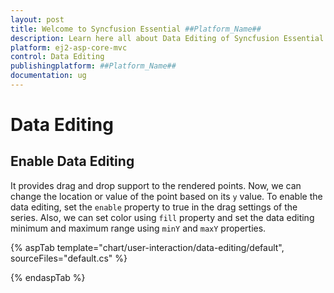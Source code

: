 ```yaml
---
layout: post
title: Welcome to Syncfusion Essential ##Platform_Name##
description: Learn here all about Data Editing of Syncfusion Essential ##Platform_Name## widgets based on HTML5 and jQuery.
platform: ej2-asp-core-mvc
control: Data Editing
publishingplatform: ##Platform_Name##
documentation: ug
---
```



# Data Editing

## Enable Data Editing

It provides drag and drop support to the rendered points. Now, we can change the location or value of the point based on its `y` value.  To enable the data editing, set the `enable` property to true in the drag settings of the series. Also, we can set color using `fill` property and set the data editing minimum and maximum range using `minY` and `maxY` properties.

{% aspTab template="chart/user-interaction/data-editing/default", sourceFiles="default.cs" %}

{% endaspTab %}